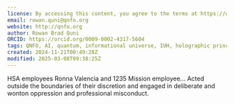 ```yaml
---
license: By accessing this content, you agree to the terms at https://qnfo.org/LICENSE
email: rowan.quni@qnfo.org
website: http://qnfo.org
author: Rowan Brad Quni
ORCID: https://orcid.org/0009-0002-4317-5604
tags: QNFO, AI, quantum, informational universe, IUH, holographic principle
created: 2024-11-21T00:49:28Z
modified: 2025-03-08T09:38:25Z
---
```


HSA employees Ronna Valencia and 1235 Mission employee...
Acted outside the boundaries of their discretion and engaged in deliberate and wonton oppression and professional misconduct.
